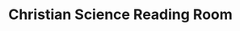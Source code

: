 ---
title: "Christian Science Reading Room"
url: /arlington/christian-science-reading-room/
shop: Bücher
---